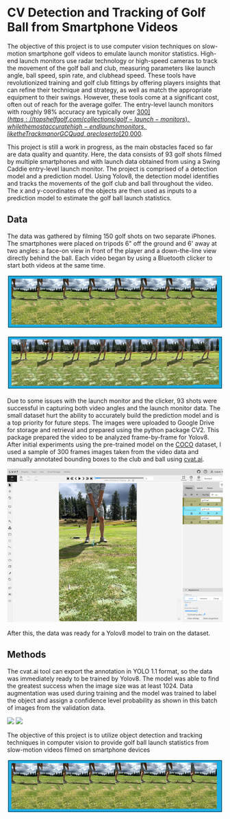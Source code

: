 # CV Detection and Tracking of Golf Ball from Smartphone Videos
The objective of this project is to use computer vision techniques on slow-motion smartphone golf videos to emulate launch monitor statistics. High-end launch monitors use radar technology or high-speed cameras to track the movement of the golf ball and club, measuring parameters like launch angle, ball speed, spin rate, and clubhead speed. These tools have revolutionized training and golf club fittings by offering players insights that can refine their technique and strategy, as well as match the appropriate equipment to their swings. However, these tools come at a significant cost, often out of reach for the average golfer. The entry-level launch monitors with roughly 98% accuracy are typically over [$300](https://topshelfgolf.com/collections/golf-launch-monitors), while the most accurate high-end launch monitors, like the Trackman or GCQuad, are closer to [$20,000](https://topshelfgolf.com/collections/golf-launch-monitors).

This project is still a work in progress, as the main obstacles faced so far are data quality and quantity. Here, the data consists of 93 golf shots filmed by multiple smartphones and with launch data obtained from using a Swing Caddie entry-level launch monitor. The project is comprised of a detection model and a prediction model. Using Yolov8, the detection model identifies and tracks the movements of the golf club and ball throughout the video. The x and y-coordinates of the objects are then used as inputs to a prediction model to estimate the golf ball launch statistics.

## Data
The data was gathered by filming 150 golf shots on two separate iPhones. The smartphones were placed on tripods 6" off the ground and 6' away at two angles: a face-on view in front of the player and a down-the-line view directly behind the ball. Each video began by using a Bluetooth clicker to start both videos at the same time.

![](/images/dtl_sequence.png)

![](/images/fo_sequence.png)

Due to some issues with the launch monitor and the clicker, 93 shots were successful in capturing both video angles and the launch monitor data. The small dataset hurt the ability to accurately build the prediction model and is a top priority for future steps. The images were uploaded to Google Drive for storage and retrieval and prepared using the python package CV2. This package prepared the video to be analyzed frame-by-frame for Yolov8. After initial experiments using the pre-trained model on the [COCO](https://cocodataset.org/#home) dataset, I used a sample of 300 frames images taken from the video data and manually annotated bounding boxes to the club and ball using [cvat.ai](https://www.cvat.ai/).

![](/images/cvat.ai.png)

After this, the data was ready for a Yolov8 model to train on the dataset.

## Methods
The cvat.ai tool can export the annotation in YOLO 1.1 format, so the data was immediately ready to be trained by Yolov8. The model was able to find the greatest success when the image size was at least 1024. Data augmentation was used during training and the model was trained to label the object and assign a confidence level probability as shown in this batch of images from the validation data.

![](/images/validation_image.png)   ![](/images/sample_training.png)

The objective of this project is to utilize object detection and tracking techniques in computer vision to provide golf ball launch statistics from slow-motion videos filmed on smartphone devices





![](/images/dtl_sequence.png)
